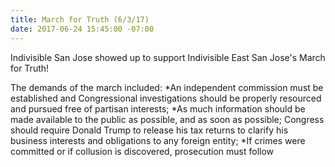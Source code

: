 ```yaml
---
title: March for Truth (6/3/17)
date: 2017-06-24 15:45:00 -07:00
---
```


Indivisible San Jose showed up to support Indivisible East San Jose's March for Truth!

The demands of the march included:
*An independent commission must be established and Congressional investigations should be properly resourced and pursued free of partisan interests;
*As much information should be made available to the public as possible, and as soon as possible;
Congress should require Donald Trump to release his tax returns to clarify his business interests and obligations to any foreign entity;
*If crimes were committed or if collusion is discovered, prosecution must follow
